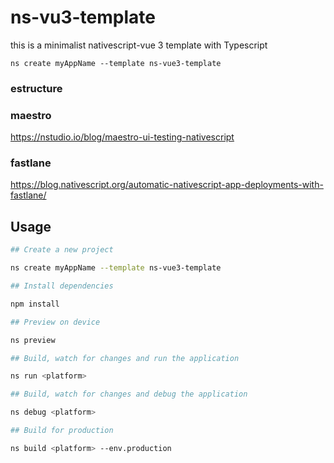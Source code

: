 # ns-vu3-template

this is a minimalist nativescript-vue 3 template with Typescript

`ns create myAppName --template ns-vue3-template`

### estructure

### maestro

https://nstudio.io/blog/maestro-ui-testing-nativescript

### fastlane

https://blog.nativescript.org/automatic-nativescript-app-deployments-with-fastlane/

## Usage

```bash
## Create a new project

ns create myAppName --template ns-vue3-template

## Install dependencies

npm install

## Preview on device

ns preview

## Build, watch for changes and run the application

ns run <platform>

## Build, watch for changes and debug the application

ns debug <platform>

## Build for production

ns build <platform> --env.production
```
